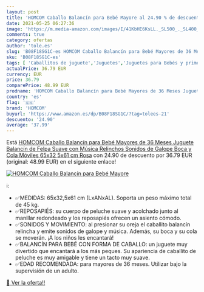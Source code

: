 ```yaml
---
layout: post
title: 'HOMCOM Caballo Balancín para Bebé Mayore al 24.90 % de descuento'
date: 2021-05-25 06:27:36
image: 'https://m.media-amazon.com/images/I/41KbHE6KsLL._SL500_._SL400_.jpg'
comments: true
category: ofertas
author: 'tole.es'
slug: 'B08F18SG1C-es HOMCOM Caballo Balancín para Bebé Mayores de 36 Meses...'
sku: 'B08F18SG1C-es'
tags: [ 'Caballitos de juguete','Juguetes','Juguetes para Bebés y primera infancia','Juguetes y juegos','bebé','homcom', ]
actualPrice: 36.79 EUR
currency: EUR
price: 36.79
comparePrice: 48.99 EUR
prodname: 'HOMCOM Caballo Balancín para Bebé Mayores de 36 Meses Juguete Balancín de Felpa Suave con Música Relinchos Sonidos de Galope Boca y Cola Móviles 65x32 5x61 cm Rosa'
country: 'es'
flag: '🇪🇸'
brand: 'HOMCOM'
buyurl: 'https://www.amazon.es/dp/B08F18SG1C/?tag=tolees-21'
descuento: '24.90'
average: '37.99'
---
```


Está [HOMCOM Caballo Balancín para Bebé Mayores de 36 Meses Juguete Balancín de Felpa Suave con Música Relinchos Sonidos de Galope Boca y Cola Móviles 65x32 5x61 cm Rosa](https://www.amazon.es/dp/B08F18SG1C/?tag=tolees-21) con 24.90 de descuento por 36.79 EUR (original: 48.99 EUR) en el siguiente enlace!

[![HOMCOM Caballo Balancín para Bebé Mayore](https://m.media-amazon.com/images/I/41KbHE6KsLL._SL500_._SL400_.jpg)](https://www.amazon.es/dp/B08F18SG1C/?tag=tolees-21)

ℹ️:

- ✅MEDIDAS: 65x32,5x61 cm (LxANxAL). Soporta un peso máximo total de 45 kg.
- ✅REPOSAPIÉS: su cuerpo de peluche suave y acolchado junto al manillar redondeado y los reposapiés ofrecen un asiento cómodo.
- ✅SONIDOS Y MOVIMIENTO: al presionar su oreja el caballito balancín relincha y emite sonidos de galope y música. Además, su boca y su cola se moverán. ¡A los niños les encantará!
- ✅BALANCÍN PARA BEBÉ CON FORMA DE CABALLO: un juguete muy divertido que encantará a los más peques. Su apariencia de caballito de peluche es muy amigable y tiene un tacto muy suave.
- ✅EDAD RECOMENDADA: para mayores de 36 meses. Utilizar bajo la supervisión de un adulto.

[🛒 Ver la oferta!!](https://www.amazon.es/dp/B08F18SG1C/?tag=tolees-21)
